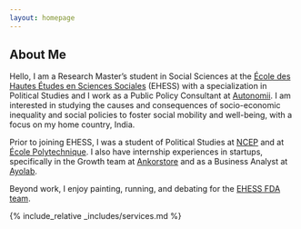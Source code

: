 ```yaml
---
layout: homepage
---
```


## About Me

Hello, I am a Research Master’s student in Social Sciences at the [École des Hautes Études en Sciences Sociales](https://www.ehess.fr/fr) (EHESS) with a specialization in Political Studies and I work as a Public Policy Consultant at [Autonomii](https://autonomii.fr/etudes-conseil/). I am interested in studying the causes and consequences of socio-economic inequality and social policies to foster social mobility and well-being, with a focus on my home country, India.

Prior to joining EHESS, I was a student of Political Studies at [NCEP](https://formations.parisnanterre.fr/fr/catalogue-des-formations/licence-lmd-03/etudes-politiques-licence-KBW4N3HC.html) and at [École Polytechnique](https://programmes.polytechnique.edu/). I also have internship experiences in startups, specifically in the Growth team at [Ankorstore](https://www.ankorstore.com/) and as a Business Analyst at [Ayolab](https://www.ayolab.com/).

Beyond work, I enjoy painting, running, and debating for the [EHESS FDA team](https://www.ehess.fr/fr/vie-%C3%A9tudiante/french-debating-association-tournament-bonne-chance-%C3%A9tudiantes-et-%C3%A9tudiants). 

{% include_relative _includes/services.md %}
